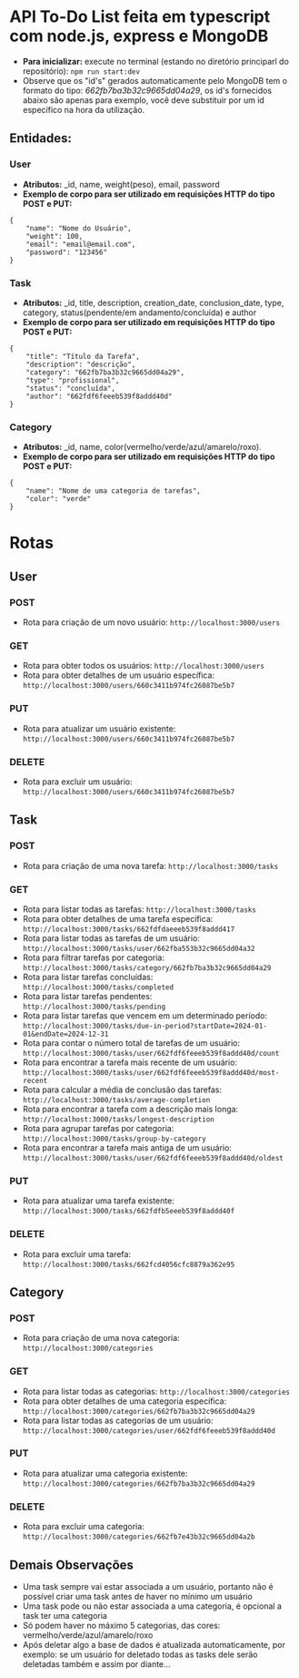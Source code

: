 # API To-Do List feita em typescript com node.js, express e MongoDB

- **Para inicializar:**
execute no terminal (estando no diretório principarl do repositório): `npm run start:dev`
- Observe que os "id's" gerados automaticamente pelo MongoDB tem o formato do tipo: *662fb7ba3b32c9665dd04a29*,
os id's fornecidos abaixo são apenas para exemplo, você deve substituir por um id específico na hora da utilização.

## Entidades:
### User
- **Atributos:** _id, name, weight(peso), email, password
- **Exemplo de corpo para ser utilizado em requisições HTTP do tipo POST e PUT:**
```
{
    "name": "Nome do Usuário",
    "weight": 100,
    "email": "email@email.com",
    "password": "123456"
}
```

### Task
- **Atributos:** _id, title, description, creation_date, conclusion_date, type, category, status(pendente/em andamento/concluída) e author
- **Exemplo de corpo para ser utilizado em requisições HTTP do tipo POST e PUT:**
```
{
    "title": "Título da Tarefa",
    "description": "descrição",
    "category": "662fb7ba3b32c9665dd04a29",
    "type": "profissional",
    "status": "concluída",
    "author": "662fdf6feeeb539f8addd40d"
}
```

### Category
- **Atributos:** _id, name, color(vermelho/verde/azul/amarelo/roxo).
- **Exemplo de corpo para ser utilizado em requisições HTTP do tipo POST e PUT:**
```
{
    "name": "Nome de uma categoria de tarefas",
    "color": "verde"
}
```

# Rotas

## User

### POST
- Rota para criação de um novo usuário: `http://localhost:3000/users`
### GET
- Rota para obter todos os usuários: `http://localhost:3000/users`
- Rota para obter detalhes de um usuário específica: `http://localhost:3000/users/660c3411b974fc26087be5b7`
### PUT
- Rota para atualizar um usuário existente: `http://localhost:3000/users/660c3411b974fc26087be5b7`
### DELETE
- Rota para excluir um usuário: `http://localhost:3000/users/660c3411b974fc26087be5b7`

## Task

### POST
- Rota para criação de uma nova tarefa: `http://localhost:3000/tasks`
### GET
- Rota para listar todas as tarefas: `http://localhost:3000/tasks`
- Rota para obter detalhes de uma tarefa específica: `http://localhost:3000/tasks/662fdfdaeeeb539f8addd417`
- Rota para listar todas as tarefas de um usuário: `http://localhost:3000/tasks/user/662fba553b32c9665dd04a32`
- Rota para filtrar tarefas por categoria: `http://localhost:3000/tasks/category/662fb7ba3b32c9665dd04a29`
- Rota para listar tarefas concluídas: `http://localhost:3000/tasks/completed`
- Rota para listar tarefas pendentes: `http://localhost:3000/tasks/pending`
- Rota para listar tarefas que vencem em um determinado período: `http://localhost:3000/tasks/due-in-period?startDate=2024-01-01&endDate=2024-12-31`
- Rota para contar o número total de tarefas de um usuário: `http://localhost:3000/tasks/user/662fdf6feeeb539f8addd40d/count`
- Rota para encontrar a tarefa mais recente de um usuário: `http://localhost:3000/tasks/user/662fdf6feeeb539f8addd40d/most-recent`
- Rota para calcular a média de conclusão das tarefas: `http://localhost:3000/tasks/average-completion`
- Rota para encontrar a tarefa com a descrição mais longa: `http://localhost:3000/tasks/longest-description`
- Rota para agrupar tarefas por categoria: `http://localhost:3000/tasks/group-by-category`
- Rota para encontrar a tarefa mais antiga de um usuário: `http://localhost:3000/tasks/user/662fdf6feeeb539f8addd40d/oldest`
### PUT
- Rota para atualizar uma tarefa existente: `http://localhost:3000/tasks/662fdfb5eeeb539f8addd40f`
### DELETE
- Rota para excluir uma tarefa: `http://localhost:3000/tasks/662fcd4056cfc8879a362e95`
  
## Category

### POST
- Rota para criação de uma nova categoria: `http://localhost:3000/categories`
### GET  
- Rota para listar todas as categorias: `http://localhost:3000/categories`
- Rota para obter detalhes de uma categoria específica: `http://localhost:3000/categories/662fb7ba3b32c9665dd04a29`
- Rota para listar todas as categorias de um usuário: `http://localhost:3000/categories/user/662fdf6feeeb539f8addd40d`
### PUT
- Rota para atualizar uma categoria existente: `http://localhost:3000/categories/662fb7ba3b32c9665dd04a29`
### DELETE
- Rota para excluir uma categoria: `http://localhost:3000/categories/662fb7e43b32c9665dd04a2b`

## Demais Observações
- Uma task sempre vai estar associada a um usuário, portanto não é possível criar uma task antes de haver no mínimo um usuário
- Uma task pode ou não estar associada a uma categoria, é opcional a task ter uma categoria
- Só podem haver no máximo 5 categorias, das cores: vermelho/verde/azul/amarelo/roxo
- Após deletar algo a base de dados é atualizada automaticamente, por exemplo: se um usuário for deletado todas as tasks dele serão deletadas também e assim por diante...
